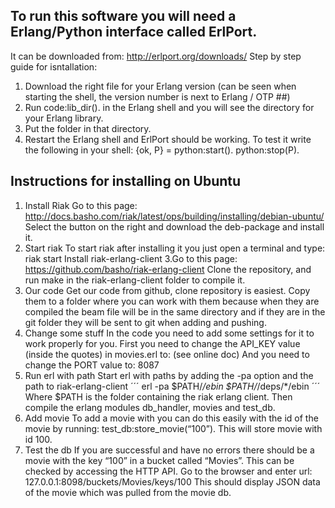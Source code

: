 To run this software you will need a Erlang/Python interface called ErlPort.
----
It can be downloaded from: http://erlport.org/downloads/ 
Step by step guide for isntallation:
1. Download the right file for your Erlang version (can be seen when starting the shell, the version number is next to Erlang / OTP ##)
2. Run code:lib_dir(). in the Erlang shell and you will see the directory for your Erlang library.
3. Put the folder in that directory.
4. Restart the Erlang shell and ErlPort should be working.
To test it write the following in your shell:
{ok, P} = python:start().
python:stop(P).

Instructions for installing on Ubuntu
----
1. Install Riak 
Go to this page: http://docs.basho.com/riak/latest/ops/building/installing/debian-ubuntu/
Select the button on the right and download the deb-package and install it.
2. Start riak
To start riak after installing it you just open a terminal and type: riak start
Install riak-erlang-client
3.Go to this page: https://github.com/basho/riak-erlang-client
Clone the repository, and run make in the riak-erlang-client folder to compile it.
4. Our code
Get our code from github, clone repository is easiest. Copy them to a folder where you can work with them because when they are compiled the beam file will be in the same directory and if they are in the git folder they will be sent to git when adding and pushing.
5. Change some stuff
In the code you need to add some settings for it to work properly for you. First you need to change the API_KEY value (inside the quotes) in movies.erl to:
(see online doc)
And you need to change the PORT value to: 8087
6. Run erl with path
Start erl with paths by adding the -pa option and the path to riak-erlang-client
´´´
erl -pa $PATH/<nowiki>*</nowiki>/ebin $PATH/<nowiki>*</nowiki>/deps/*/ebin
´´´
Where $PATH is the folder containing the riak erlang client. Then compile the erlang modules db_handler, movies and test_db.
7. Add movie
To add a movie with you can do this easily with the id of the movie by running:
test_db:store_movie(“100”). 
This will store movie with id 100.
8. Test the db
If you are successful and have no errors there should be a movie with the key “100” in a bucket called “Movies”. This can be checked by accessing the HTTP API. Go to the browser and enter url: 127.0.0.1:8098/buckets/Movies/keys/100
This should display JSON data of the movie which was pulled from the movie db.
